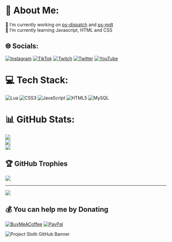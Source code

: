 # 💫 About Me:
🔭 I’m currently working on [ps-dispatch](https://github.com/Project-Sloth/ps-dispatch) and [ps-mdt](https://github.com/Project-Sloth/ps-mdt)<br>🌱 I’m currently learning Javascript, HTML and CSS


## 🌐 Socials:
[![Instagram](https://img.shields.io/badge/Instagram-%23E4405F.svg?logo=Instagram&logoColor=white)](https://instagram.com/mrvn_rg) [![TikTok](https://img.shields.io/badge/TikTok-%23000000.svg?logo=TikTok&logoColor=white)](https://tiktok.com/@mrvn.rg) [![Twitch](https://img.shields.io/badge/Twitch-%239146FF.svg?logo=Twitch&logoColor=white)](https://twitch.tv/LeSiiN_) [![Twitter](https://img.shields.io/badge/Twitter-%231DA1F2.svg?logo=Twitter&logoColor=white)](https://twitter.com/LeSiiN) [![YouTube](https://img.shields.io/badge/YouTube-%23FF0000.svg?logo=YouTube&logoColor=white)](https://youtube.com/@LeSiiN) 

# 💻 Tech Stack:
![Lua](https://img.shields.io/badge/lua-%232C2D72.svg?style=for-the-badge&logo=lua&logoColor=white) ![CSS3](https://img.shields.io/badge/css3-%231572B6.svg?style=for-the-badge&logo=css3&logoColor=white) ![JavaScript](https://img.shields.io/badge/javascript-%23323330.svg?style=for-the-badge&logo=javascript&logoColor=%23F7DF1E) ![HTML5](https://img.shields.io/badge/html5-%23E34F26.svg?style=for-the-badge&logo=html5&logoColor=white) ![MySQL](https://img.shields.io/badge/mysql-%2300f.svg?style=for-the-badge&logo=mysql&logoColor=white)
# 📊 GitHub Stats:
![](https://github-readme-stats.vercel.app/api?username=LeSiiN&theme=radical&hide_border=false&include_all_commits=true&count_private=true)<br/>
![](https://github-readme-streak-stats.herokuapp.com/?user=LeSiiN&theme=radical&hide_border=false)<br/>
![](https://github-readme-stats.vercel.app/api/top-langs/?username=LeSiiN&theme=radical&hide_border=false&include_all_commits=true&count_private=true&layout=compact)

## 🏆 GitHub Trophies
![](https://github-profile-trophy.vercel.app/?username=LeSiiN&theme=radical&no-frame=true&no-bg=true&margin-w=4)

---
[![](https://visitcount.itsvg.in/api?id=LeSiiN&icon=0&color=0)](https://visitcount.itsvg.in)

  ## 💰 You can help me by Donating
  [![BuyMeACoffee](https://img.shields.io/badge/Buy%20Me%20a%20Coffee-ffdd00?style=for-the-badge&logo=buy-me-a-coffee&logoColor=black)](https://buymeacoffee.com/LeSiiN) [![PayPal](https://img.shields.io/badge/PayPal-00457C?style=for-the-badge&logo=paypal&logoColor=white)](https://paypal.me/LeSiiN) 

![Project Sloth GitHub Banner](https://user-images.githubusercontent.com/91661118/168956591-43462c40-e7c2-41af-8282-b2d9b6716771.png)
